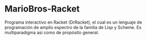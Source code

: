 # MarioBros-Racket
Programa interactivo en Racket (DrRacket), el cual es un lenguaje de programación de amplio espectro de la familia de Lisp y Scheme. Es multiparadigma así como de propósito general.
